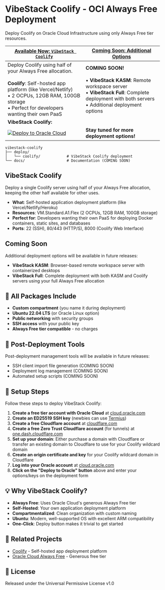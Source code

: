 # VibeStack Coolify - OCI Always Free Deployment

Deploy Coolify on Oracle Cloud Infrastructure using only Always Free tier resources.

| [Available Now: `VibeStack Coolify`](#vibestack-coolify) | [Coming Soon: Additional Options](#coming-soon) |
|---|---|
| Deploy Coolify using half of your Always Free allocation. <br/><br/> **Coolify**: Self-hosted app platform (like Vercel/Netlify) <br/> • 2 OCPUs, 12GB RAM, 100GB storage <br/> • Perfect for developers wanting their own PaaS | **COMING SOON!** <br/><br/> • **VibeStack KASM**: Remote workspace server <br/> • **VibeStack Full**: Complete deployment with both servers <br/> • Additional deployment options |
| **VibeStack Coolify:**
 [![Deploy to Oracle Cloud](https://oci-resourcemanager-plugin.plugins.oci.oraclecloud.com/latest/deploy-to-oracle-cloud.svg)](https://cloud.oracle.com/resourcemanager/stacks/create?zipUrl=https://github.com/your-org/vibestack-coolify/releases/latest/download/vibestack-coolify.zip) | **Stay tuned for more deployment options!** |

```text
vibestack-coolify
├── deploy/
│   └── coolify/            # VibeStack Coolify deployment
└── docs/                   # Documentation (COMING SOON)
```

[oci]: https://cloud.oracle.com

## VibeStack Coolify

Deploy a single Coolify server using half of your Always Free allocation, keeping the other half available for other uses.

- **What**: Self-hosted application deployment platform (like Vercel/Netlify/Heroku)
- **Resources**: VM.Standard.A1.Flex (2 OCPUs, 12GB RAM, 100GB storage)
- **Perfect for**: Developers wanting their own PaaS for deploying Docker containers, static sites, and databases
- **Ports**: 22 (SSH), 80/443 (HTTP/S), 8000 (Coolify Web Interface)

## Coming Soon

Additional deployment options will be available in future releases:

- **VibeStack KASM**: Browser-based remote workspace server with containerized desktops
- **VibeStack Full**: Complete deployment with both KASM and Coolify servers using your full Always Free allocation

## 🔧 All Packages Include

- **Custom compartment** (you name it during deployment)
- **Ubuntu 22.04 LTS** (or Oracle Linux option)
- **Public networking** with security groups
- **SSH access** with your public key
- **Always Free tier compatible** - no charges

## 🔧 Post-Deployment Tools

Post-deployment management tools will be available in future releases:

- SSH client import file generation (COMING SOON)
- Deployment log management (COMING SOON)
- Automated setup scripts (COMING SOON)

## 🚀 Setup Steps

Follow these steps to deploy VibeStack Coolify:

1. **Create a free tier account with Oracle Cloud** at [cloud.oracle.com](https://cloud.oracle.com)
2. **Create an ED25519 SSH key** (newbies can use [Termius](https://termius.com/))
3. **Create a free Cloudflare account** at [cloudflare.com](https://cloudflare.com)
4. **Create a free Zero Trust Cloudflare account** (for tunnels) at [one.dash.cloudflare.com](https://one.dash.cloudflare.com)
5. **Set up your domain**: Either purchase a domain with Cloudflare or transfer an existing domain to Cloudflare to use for your Coolify wildcard domain
6. **Create an origin certificate and key** for your Coolify wildcard domain in Cloudflare
7. **Log into your Oracle account** at [cloud.oracle.com](https://cloud.oracle.com)
8. **Click on the "Deploy to Oracle" button** above and enter your options/keys on the deployment form

## 💡 Why VibeStack Coolify?

- **Always Free**: Uses Oracle Cloud's generous Always Free tier
- **Self-Hosted**: Your own application deployment platform
- **Compartmentalized**: Clean organization with custom naming
- **Ubuntu**: Modern, well-supported OS with excellent ARM compatibility
- **One-Click**: Deploy button makes it trivial to get started

## 🔗 Related Projects

- [Coolify](https://coolify.io/) - Self-hosted app deployment platform
- [Oracle Cloud Always Free](https://www.oracle.com/cloud/free/) - Generous free tier

## 📄 License

Released under the Universal Permissive License v1.0